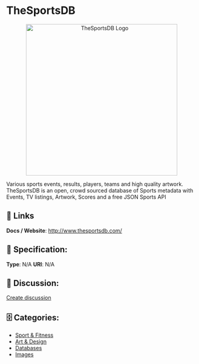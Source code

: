 # TheSportsDB
<p align="center">
    <img width="400" src="https://raw.githubusercontent.com/apis-list/apis-list/main/apis/thesportsdb/logo_256x256.png" alt="TheSportsDB Logo"/>
</p>

Various sports events, results, players, teams and high quality artwork. TheSportsDB is an open, crowd sourced database of Sports metadata with Events, TV listings, Artwork, Scores and a free JSON Sports API

##  🔗 Links
**Docs / Website**: http://www.thesportsdb.com/

## 🧬 Specification:
**Type**:  N/A 
**URI**:  N/A 

## 💬 Discussion:
[Create discussion](https://github.com/apis-list/apis-list/discussions/new)

## 🗄️ Categories:
- [Sport & Fitness](https://github.com/apis-list/apis-list#sport-and-fitness)
- [Art & Design](https://github.com/apis-list/apis-list#art-and-design)
- [Databases](https://github.com/apis-list/apis-list#databases)
- [Images](https://github.com/apis-list/apis-list#images)



